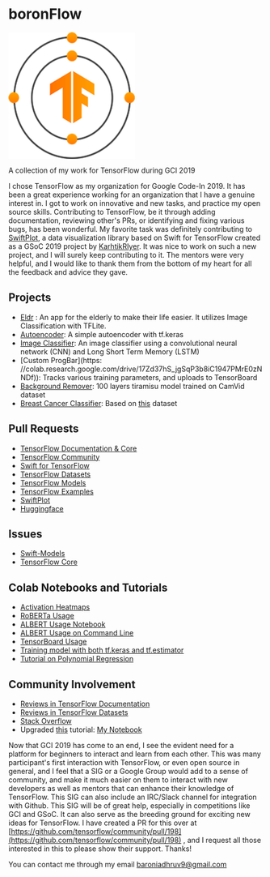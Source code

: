 
# boronFlow

<img src="tf.png" width="250" height="250" align="middle">

A collection of my work for TensorFlow during GCI 2019

I chose TensorFlow as my organization for Google Code-In 2019. It has been a great experience working for an organization that I have a genuine interest in. I got to work on innovative and new tasks, and practice my open source skills. Contributing to TensorFlow, be it through adding documentation, reviewing other's PRs, or identifying and fixing various bugs, has been wonderful. My favorite task was definitely contributing to [SwiftPlot](https://github.com/KarthikRIyer/swiftplot), a data visualization library based on Swift for TensorFlow created as a GSoC 2019 project by [KarhtikRIyer](https://github.com/KarthikRIyer). It was nice to work on such a new project, and I will surely keep contributing to it. The mentors were very helpful, and I would like to thank them from the bottom of my heart for all the feedback and advice they gave.

## Projects

 - [Eldr](https://github.com/boronhub/eldr) :  An app for the elderly to make their life easier. It utilizes Image Classification with TFLite.
 - [Autoencoder](https://colab.research.google.com/drive/14O4ARBJllu6VS6Cd5WuHZF4mxbjJyYX0):  A simple autoencoder with tf.keras
 - [Image Classifier](https://colab.research.google.com/drive/1D54sG6RWNpCboNGb99cHalzWoE4_Pkxb):  An image classifier using a convolutional neural network (CNN) and Long Short Term Memory (LSTM)
 - [Custom ProgBar](https: //colab.research.google.com/drive/17Zd37hS_jgSqP3b8iC1947PMrE0zNNDf)): Tracks various training parameters, and uploads to TensorBoard
 - [Background Remover](https://github.com/boronhub/bg-remover): 100 layers tiramisu model trained on CamVid dataset 
 - [Breast Cancer Classifier](https://colab.research.google.com/drive/1YcS3K-0J9vIuTBflXFmSZqm722KnvgyD): Based on [this](https://archive.ics.uci.edu/ml/datasets/Breast+Cancer) dataset

## Pull Requests
 - [TensorFlow Documentation & Core](https://github.com/tensorflow/tensorflow/pulls?utf8=%E2%9C%93&q=is:pr%20author:boronhub%20)
 - [TensorFlow Community](https://github.com/tensorflow/community/pulls/boronhub)
 - [Swift for TensorFlow](https://github.com/tensorflow/swift/pull/357)
 - [TensorFlow Datasets](https://github.com/tensorflow/datasets/pulls/boronhub)
 - [TensorFlow Models](https://github.com/tensorflow/models/pulls/boronhub)
 - [TensorFlow Examples](https://github.com/tensorflow/examples/pulls/boronhub)
 - [SwiftPlot](https://github.com/KarthikRIyer/swiftplot/pulls/boronhub)
 - [Huggingface](https://github.com/huggingface/transformers/pulls/boronhub)
 
## Issues
 - [Swift-Models](https://github.com/tensorflow/swift-models/issues/278)
 - [TensorFlow Core](https://github.com/tensorflow/tensorflow/issues/35079)

## Colab Notebooks and Tutorials

 - [Activation Heatmaps](https://colab.research.google.com/drive/1SsxbQB9QpMT72GhWfaEcoMzKcygdBd51)
 - [RoBERTa Usage](https://colab.research.google.com/drive/1m710fy2OjF9V-7SEUeGPJZhUxDKD-Jp0)
 - [ALBERT Usage Notebook](https://colab.research.google.com/drive/1Z2QVXRGp6F7ZWifwGN0uteJhHf_tIGme)
 - [ALBERT Usage on Command Line](https://github.com/boronhub/ALBERT)
 - [TensorBoard Usage](https://medium.com/@ray4uoflight/uploading-callback-logs-to-tensorboard-975517b2b866)
 - [Training model with both tf.keras and tf.estimator](https://colab.research.google.com/drive/1y1AAtZxeWKt5wfBE5XejaW_s8gYgqZey)
 - [Tutorial on Polynomial Regression](https://medium.com/@ray4uoflight/polynomial-regression-using-python-%20d5d93e92fd60)
 
 ## Community Involvement
 
 - [Reviews in TensorFlow Documentation](https://github.com/tensorflow/tensorflow/pulls?utf8=%E2%9C%93&q=is:open%20is:pr%20commenter:boronhub%20)
 - [Reviews in TensorFlow Datasets](https://github.com/tensorflow/datasets/pulls?utf8=%E2%9C%93&q=is:pr%20commenter:boronhub)
 - [Stack Overflow](https://stackoverflow.com/a/59414783/12566761)
 - Upgraded [this](https://www.kaggle.com/jameskhoo/deep-learning-with-keras-and-tensorflow/data) tutorial: [My Notebook](https://colab.research.google.com/drive/1nDvG667nxpME0LtkRkAMPlW2GNb9iJnb)

 
Now that GCI 2019 has come to an end, I see the evident need for a platform for beginners to interact and learn from each other. This was many participant's first interaction with TensorFlow, or even open source in general, and I feel that a SIG or a Google Group would add to a sense of community, and make it much easier on them to interact with new developers as well as mentors that can enhance their knowledge of TensorFlow. This SIG can also include an IRC/Slack channel for integration with Github. This SIG will be of great help, especially in competitions like GCI and GSoC. It can also serve as the breeding ground for exciting new ideas for TensorFlow. I have created a PR for this over at [https://github.com/tensorflow/community/pull/198](https://github.com/tensorflow/community/pull/198) , and I request all those interested in this to please show their support. Thanks!

You can contact me through my email baroniadhruv9@gmail.com
